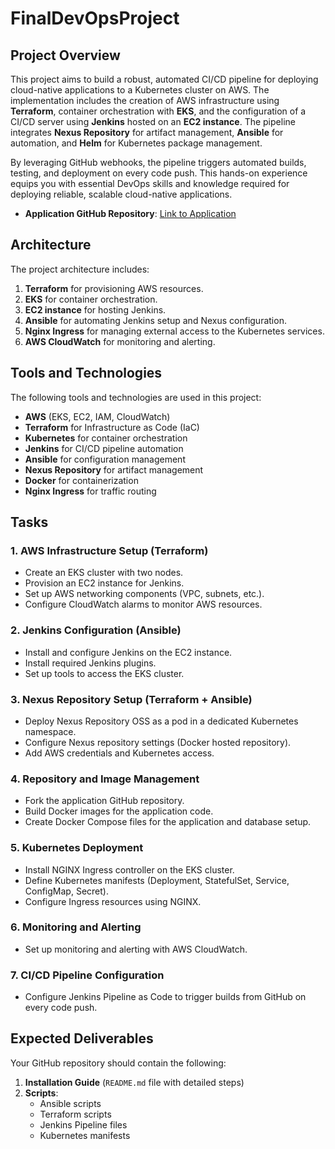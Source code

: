 # FinalDevOpsProject

## Project Overview

This project aims to build a robust, automated CI/CD pipeline for deploying cloud-native applications to a Kubernetes cluster on AWS. The implementation includes the creation of AWS infrastructure using **Terraform**, container orchestration with **EKS**, and the configuration of a CI/CD server using **Jenkins** hosted on an **EC2 instance**. The pipeline integrates **Nexus Repository** for artifact management, **Ansible** for automation, and **Helm** for Kubernetes package management.

By leveraging GitHub webhooks, the pipeline triggers automated builds, testing, and deployment on every code push. This hands-on experience equips you with essential DevOps skills and knowledge required for deploying reliable, scalable cloud-native applications.

- **Application GitHub Repository**: [Link to Application](https://github.com/naghamahmed/Sprints_W5-_Final)

## Architecture

The project architecture includes:
1. **Terraform** for provisioning AWS resources.
2. **EKS** for container orchestration.
3. **EC2 instance** for hosting Jenkins.
4. **Ansible** for automating Jenkins setup and Nexus configuration.
5. **Nginx Ingress** for managing external access to the Kubernetes services.
6. **AWS CloudWatch** for monitoring and alerting.

## Tools and Technologies

The following tools and technologies are used in this project:

- **AWS** (EKS, EC2, IAM, CloudWatch)
- **Terraform** for Infrastructure as Code (IaC)
- **Kubernetes** for container orchestration
- **Jenkins** for CI/CD pipeline automation
- **Ansible** for configuration management
- **Nexus Repository** for artifact management
- **Docker** for containerization
- **Nginx Ingress** for traffic routing

## Tasks

### 1. AWS Infrastructure Setup (Terraform)
- Create an EKS cluster with two nodes.
- Provision an EC2 instance for Jenkins.
- Set up AWS networking components (VPC, subnets, etc.).
- Configure CloudWatch alarms to monitor AWS resources.

### 2. Jenkins Configuration (Ansible)
- Install and configure Jenkins on the EC2 instance.
- Install required Jenkins plugins.
- Set up tools to access the EKS cluster.

### 3. Nexus Repository Setup (Terraform + Ansible)
- Deploy Nexus Repository OSS as a pod in a dedicated Kubernetes namespace.
- Configure Nexus repository settings (Docker hosted repository).
- Add AWS credentials and Kubernetes access.

### 4. Repository and Image Management
- Fork the application GitHub repository.
- Build Docker images for the application code.
- Create Docker Compose files for the application and database setup.

### 5. Kubernetes Deployment
- Install NGINX Ingress controller on the EKS cluster.
- Define Kubernetes manifests (Deployment, StatefulSet, Service, ConfigMap, Secret).
- Configure Ingress resources using NGINX.

### 6. Monitoring and Alerting
- Set up monitoring and alerting with AWS CloudWatch.

### 7. CI/CD Pipeline Configuration
- Configure Jenkins Pipeline as Code to trigger builds from GitHub on every code push.

## Expected Deliverables

Your GitHub repository should contain the following:

1. **Installation Guide** (`README.md` file with detailed steps)
2. **Scripts**:
   - Ansible scripts
   - Terraform scripts
   - Jenkins Pipeline files
   - Kubernetes manifests

